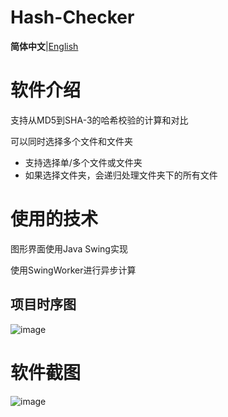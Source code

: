 # Hash-Checker

**简体中文**|[English](https://github.com/Cheng-MaoMao/Hash-Checker/blob/main/README_en.md)

# **软件介绍**

支持从MD5到SHA-3的哈希校验的计算和对比

可以同时选择多个文件和文件夹
* 支持选择单/多个文件或文件夹
* 如果选择文件夹，会递归处理文件夹下的所有文件

# 使用的技术

图形界面使用Java Swing实现

使用SwingWorker进行异步计算

## 项目时序图
![image](https://github.com/user-attachments/assets/ec231217-f31e-4943-b20f-5223ea4973c6)

# 软件截图

![image](https://github.com/user-attachments/assets/273828c1-0c3c-4157-b7dd-ae5157633620)
